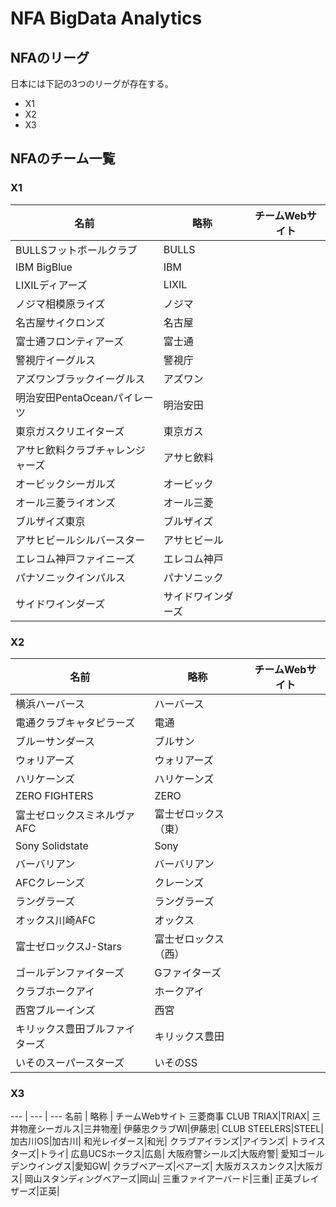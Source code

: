 # NFA BigData Analytics

## NFAのリーグ
日本には下記の3つのリーグが存在する。

* X1
* X2
* X3

## NFAのチーム一覧
### X1
名前 | 略称 | チームWebサイト
--- | --- | ---
BULLSフットボールクラブ|BULLS|
IBM BigBlue|IBM|
LIXILディアーズ|LIXIL|
ノジマ相模原ライズ|ノジマ|
名古屋サイクロンズ|名古屋|
富士通フロンティアーズ|富士通|
警視庁イーグルス|警視庁|
アズワンブラックイーグルス|アズワン|
明治安田PentaOceanパイレーツ|明治安田|
東京ガスクリエイターズ|東京ガス|
アサヒ飲料クラブチャレンジャーズ|アサヒ飲料|
オービックシーガルズ|オービック|
オール三菱ライオンズ|オール三菱|
ブルザイズ東京|ブルザイズ|
アサヒビールシルバースター|アサヒビール|
エレコム神戸ファイニーズ|エレコム神戸|
パナソニックインパルス|パナソニック|
サイドワインダーズ|サイドワインダーズ|

### X2
名前 | 略称 | チームWebサイト
--- | --- | ---
横浜ハーバース|ハーバース|
電通クラブキャタピラーズ|電通|
ブルーサンダース|ブルサン|
ウォリアーズ|ウォリアーズ|
ハリケーンズ|ハリケーンズ|
ZERO FIGHTERS|ZERO|
富士ゼロックスミネルヴァAFC|富士ゼロックス（東）|
Sony Solidstate|Sony|
バーバリアン|バーバリアン|
AFCクレーンズ|クレーンズ|
ラングラーズ|ラングラーズ|
オックス川崎AFC|オックス|
富士ゼロックスJ-Stars|富士ゼロックス（西）|
ゴールデンファイターズ|Gファイターズ|
クラブホークアイ|ホークアイ|
西宮ブルーインズ|西宮|
キリックス豊田ブルファイターズ|キリックス豊田|
いそのスーパースターズ|いそのSS|

### X3
--- | --- | ---
名前 | 略称 | チームWebサイト
三菱商事 CLUB TRIAX|TRIAX|
三井物産シーガルス|三井物産|
伊藤忠クラブWI|伊藤忠|
CLUB STEELERS|STEEL|
加古川OS|加古川|
和光レイダース|和光|
クラブアイランズ|アイランズ|
トライスターズ|トライ|
広島UCSホークス|広島|
大阪府警シールズ|大阪府警|
愛知ゴールデンウイングス|愛知GW|
クラブベアーズ|ベアーズ|
大阪ガススカンクス|大阪ガス|
岡山スタンディングベアーズ|岡山|
三重ファイアーバード|三重|
正英ブレイザーズ|正英|

